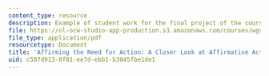 ```yaml
---
content_type: resource
description: Example of student work for the final project of the course.
file: https://ol-ocw-studio-app-production.s3.amazonaws.com/courses/wgs-s10-gender-power-leadership-and-the-workplace-spring-2014/c507d9130f01ee7debb1b3045fbe1de1_MITWGS_S10S14_Fin_affimat.pdf
file_type: application/pdf
resourcetype: Document
title: 'Affirming the Need for Action: A Closer Look at Affirmative Action Policies'
uid: c507d913-0f01-ee7d-ebb1-b3045fbe1de1
---
```

